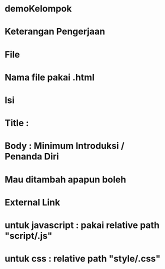# demoKelompok

# Keterangan Pengerjaan

# File

# Nama file pakai <nama>.html

# Isi

# Title : <Nama>

# Body : Minimum Introduksi / Penanda Diri

# Mau ditambah apapun boleh

# External Link

# untuk javascript : pakai relative path "script/<nama-file-script>.js"

# untuk css : relative path "style/<nama-file-style>.css"
